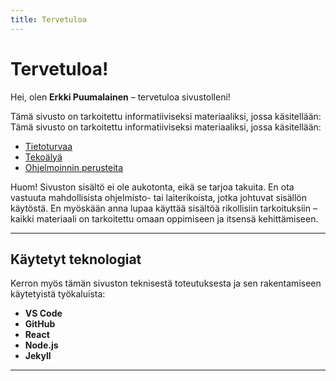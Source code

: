 ```yaml
---
title: Tervetuloa
---
```


# Tervetuloa!

Hei, olen **Erkki Puumalainen** – tervetuloa sivustolleni!

Tämä sivusto on tarkoitettu informatiiviseksi materiaaliksi, jossa käsitellään:
Tämä sivusto on tarkoitettu informatiiviseksi materiaaliksi, jossa käsitellään:
- [Tietoturvaa](tietoturva/)
- [Tekoälyä](tekoalyä/)
- [Ohjelmoinnin perusteita](ohjelmointi/)

Huom! Sivuston sisältö ei ole aukotonta, eikä se tarjoa takuita. En ota vastuuta mahdollisista ohjelmisto- tai laiterikoista, jotka johtuvat sisällön käytöstä. En myöskään anna lupaa käyttää sisältöä rikollisiin tarkoituksiin – kaikki materiaali on tarkoitettu omaan oppimiseen ja itsensä kehittämiseen.

---

## Käytetyt teknologiat

Kerron myös tämän sivuston teknisestä toteutuksesta ja sen rakentamiseen käytetyistä työkaluista:

- **VS Code**
- **GitHub**
- **React**
- **Node.js**
- **Jekyll**

---



